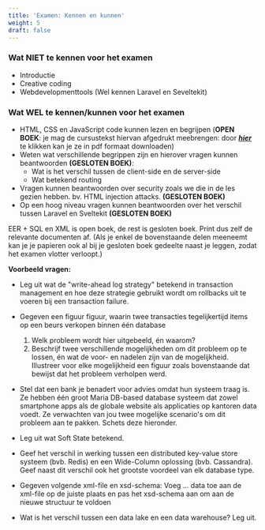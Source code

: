 ```yaml
---
title: 'Examen: Kennen en kunnen'
weight: 5
draft: false
---
```


### Wat **NIET** te kennen voor het examen
- Introductie
- Creative coding
- Webdevelopmenttools (Wel kennen Laravel en Seveltekit)

### Wat **WEL** te kennen/kunnen voor het examen
- HTML, CSS en JavaScript code kunnen lezen en begrijpen (**OPEN BOEK**: je mag de cursustekst hiervan afgedrukt meebrengen: door **_[hier](/files/openboek.pdf)_** te klikken kan je ze in pdf formaat downloaden)
- Weten wat verschillende begrippen zijn en hierover vragen kunnen beantwoorden **(GESLOTEN BOEK)**:
  - Wat is het verschil tussen de client-side en de server-side
  - Wat betekend routing
- Vragen kunnen beantwoorden over security zoals we die in de les gezien hebben. bv. HTML injection attacks. **(GESLOTEN BOEK)**
- Op een hoog niveau vragen kunnen beantwoorden over het verschil tussen Laravel en Sveltekit **(GESLOTEN BOEK)**



EER + SQL en XML is open boek, de rest is gesloten boek. Print dus zelf de relevante documenten af. (Als je enkel de bovenstaande delen meeneemt kan je je papieren ook al bij je gesloten boek gedeelte naast je leggen, zodat het examen vlotter verloopt.)

**Voorbeeld vragen:**
- Leg uit wat de "write-ahead log strategy" betekend in transaction management en hoe deze strategie gebruikt wordt om rollbacks uit te voeren bij een transaction failure.

- Gegeven een figuur figuur, waarin twee transacties tegelijkertijd items op een beurs verkopen binnen één database
  1) Welk probleem wordt hier uitgebeeld, én waarom?
  2) Beschrijf twee verschillende mogelijkheden om dit probleem op te lossen, én wat de voor- en nadelen zijn van de mogelijkheid. Illustreer voor elke mogelijkheid een figuur zoals bovenstaande dat bewijst dat het probleem verholpen werd.
   
- Stel dat een bank je benadert voor advies omdat hun systeem traag is. Ze hebben één groot Maria DB-based database systeem dat zowel smartphone apps als de globale website als applicaties op kantoren data voedt. Ze verwachten van jou twee mogelijke scenario's om dit probleem aan te pakken. Schets deze hieronder. 

- Leg uit wat Soft State betekend.

- Geef het verschil in werking tussen een distributed key-value store systeem (bvb. Redis) en een Wide-Column oplossing (bvb. Cassandra). Geef naast dit verschil ook het grootste voordeel van elk database type.

- Gegeven volgende xml-file en xsd-schema: Voeg … data toe aan de xml-file op de juiste plaats en pas het xsd-schema aan om aan de nieuwe structuur te voldoen

- Wat is het verschil tussen een data lake en een data warehouse? Leg uit.

